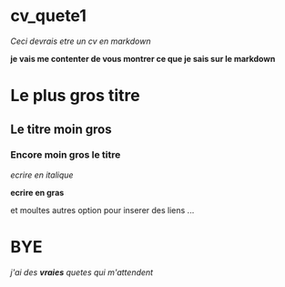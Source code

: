 # cv_quete1
*Ceci devrais etre un cv en markdown*



 **je vais me contenter de vous montrer ce que je sais sur le markdown**

 # Le plus gros titre
 ## Le titre moin gros
 ### Encore moin gros le titre

 *ecrire en italique*

 **ecrire en gras**

 et moultes autres option pour inserer des liens ...

 # BYE 
 *j'ai des **vraies** quetes qui m'attendent*
 
 
